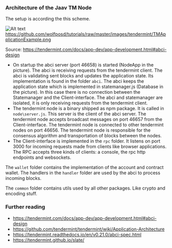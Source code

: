 ### Architecture of the Jaav TM Node

The setup is according the this scheme.

![Alt text](https://github.com/wolfposd/tutorials/raw/master/images/tendermint/TMApplicationExample.png?raw=true "Scheme")
https://github.com/wolfposd/tutorials/raw/master/images/tendermint/TMApplicationExample.png

Source: https://tendermint.com/docs/app-dev/app-development.html#abci-design

 - On startup the abci server (port 46658) is started (NodeApp in the picture). The abci is receiving requests from the tendermint client. The abci is validating sent blocks and updates the application state.
 Its implementation is found in the folder `abci`. The abci keeps the application state which is implemented in statemanager.js (Database in the picture).
 In this case there is no connection between the Statemanager and the Client-interface. The abci and statemanager are isolated, it is only receiving requests from the tendermint client.
 - The tendermint node is a binary shipped as npm package. It is called in `node\server.js`. This server is the client of the abci server.
 The tendermint node accepts broadcast messages on port 46657 from the Client-interface.
 The tendermint node is connected to other tendermint nodes on port 46656. The tendermint node is responsible for the consensus algorithm and transportation of blocks between the nodes.
 - The Client-interface is implemented in the `rpc` folder. It listens on port 3000 for incoming requests made from clients like browser applications.
  The RPC accepts three kinds of clients: a console, the rpc http endpoints and websockets.

The `wallet` folder contains the implementation of the account and contract wallet.  The handlers in the `handler` folder are used by the abci to process incoming blocks.

The `common` folder contains utils used by all other packages. Like crypto and encoding stuff.

### Further reading

- https://tendermint.com/docs/app-dev/app-development.html#abci-design
- https://github.com/tendermint/tendermint/wiki/Application-Architecture
- https://tendermint.readthedocs.io/en/v0.21.0/abci-spec.html
- https://tendermint.github.io/slate/


